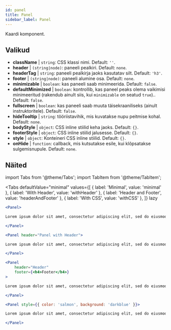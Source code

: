 ```yaml
---
id: panel 
title: Panel
sidebar_label: Panel
---
```


Kaardi komponent.

## Valikud

* __className__ | `string`: CSS klassi nimi. Default: `''`.
* __header__ | `(string|node)`: paneeli pealkiri. Default: `none`.
* __headerTag__ | `string`: paneeli pealkirja jaoks kasutatav silt. Default: `'h3'`.
* __footer__ | `(string|node)`: paneeli alumine osa. Default: `none`.
* __minimizable__ | `boolean`: kas paneeli saab minimeerida. Default: `false`.
* __defaultMinimized__ | `boolean`: kontrollib, kas paneel peaks olema vaikimisi minimeeritud (rakendub ainult siis, kui `minimizable` on seatud `true`).. Default: `false`.
* __fullscreen__ | `boolean`: kas paneeli saab muuta täisekraaniliseks (ainult instruktoritele). Default: `false`.
* __hideTooltip__ | `string`: tööriistavihik, mis kuvatakse nupu peitmise kohal. Default: `none`.
* __bodyStyle__ | `object`: CSS inline stiilid keha jaoks. Default: `{}`.
* __footerStyle__ | `object`: CSS inline stiilid jalusesse. Default: `{}`.
* __style__ | `object`: Konteineri CSS inline stiilid. Default: `{}`.
* __onHide__ | `function`: callback, mis kutsutakse esile, kui klõpsatakse sulgemisnupule. Default: `none`.


## Näited

import Tabs from '@theme/Tabs';
import TabItem from '@theme/TabItem';

<Tabs
    defaultValue="minimal"
    values={[
        { label: 'Minimal', value: 'minimal' },
        { label: 'With Header', value: 'withHeader' },
        { label: 'Header and Footer', value: 'headerAndFooter' },
        { label: 'With CSS', value: 'withCSS' },
    ]}
    lazy
>

<TabItem value="minimal">

```jsx live
<Panel>

Lorem ipsum dolor sit amet, consectetur adipiscing elit, sed do eiusmod tempor incididunt ut labore et dolore magna aliqua. Ut enim ad minim veniam, quis nostrud exercitation ullamco laboris nisi ut aliquip ex ea commodo consequat. Duis aute irure dolor in reprehenderit in voluptate velit esse cillum dolore eu fugiat nulla pariatur. Excepteur sint occaecat cupidatat non proident, sunt in culpa qui officia deserunt mollit anim id est laborum.

</Panel>
```

</TabItem>

<TabItem value="withHeader">

```jsx live
<Panel header="Panel with Header">

Lorem ipsum dolor sit amet, consectetur adipiscing elit, sed do eiusmod tempor incididunt ut labore et dolore magna aliqua. Ut enim ad minim veniam, quis nostrud exercitation ullamco laboris nisi ut aliquip ex ea commodo consequat. Duis aute irure dolor in reprehenderit in voluptate velit esse cillum dolore eu fugiat nulla pariatur. Excepteur sint occaecat cupidatat non proident, sunt in culpa qui officia deserunt mollit anim id est laborum.

</Panel>
```

</TabItem>

<TabItem value="headerAndFooter">

```jsx live
<Panel 
    header="Header" 
    footer={<h4>Footer</h4>}
>

Lorem ipsum dolor sit amet, consectetur adipiscing elit, sed do eiusmod tempor incididunt ut labore et dolore magna aliqua. Ut enim ad minim veniam, quis nostrud exercitation ullamco laboris nisi ut aliquip ex ea commodo consequat. Duis aute irure dolor in reprehenderit in voluptate velit esse cillum dolore eu fugiat nulla pariatur. Excepteur sint occaecat cupidatat non proident, sunt in culpa qui officia deserunt mollit anim id est laborum.

</Panel>
```

</TabItem>

<TabItem value="withCSS">

```jsx live
<Panel style={{ color: 'salmon', background: 'darkblue' }}>

Lorem ipsum dolor sit amet, consectetur adipiscing elit, sed do eiusmod tempor incididunt ut labore et dolore magna aliqua. Ut enim ad minim veniam, quis nostrud exercitation ullamco laboris nisi ut aliquip ex ea commodo consequat. Duis aute irure dolor in reprehenderit in voluptate velit esse cillum dolore eu fugiat nulla pariatur. Excepteur sint occaecat cupidatat non proident, sunt in culpa qui officia deserunt mollit anim id est laborum.

</Panel>
```

</TabItem>

</Tabs>
